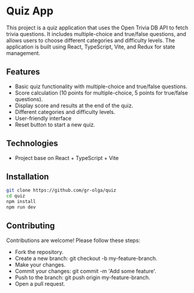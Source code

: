 # Quiz App

This project is a quiz application that uses the Open Trivia DB API to fetch trivia questions. It includes
multiple-choice and true/false questions, and allows users to choose different categories and difficulty levels. The
application is built using React, TypeScript, Vite, and Redux for state management.

## Features

- Basic quiz functionality with multiple-choice and true/false questions.
- Score calculation (10 points for multiple-choice, 5 points for true/false questions).
- Display score and results at the end of the quiz.
- Different categories and difficulty levels.
- User-friendly interface
- Reset button to start a new quiz.

## Technologies

- Project base on React + TypeScript + Vite

## Installation

   ```sh
   git clone https://github.com/gr-olga/quiz
   cd quiz
   npm install
   npm run dev
   ```

## Contributing

Contributions are welcome! Please follow these steps:

- Fork the repository.
- Create a new branch: git checkout -b my-feature-branch.
- Make your changes.
- Commit your changes: git commit -m 'Add some feature'.
- Push to the branch: git push origin my-feature-branch.
- Open a pull request.
